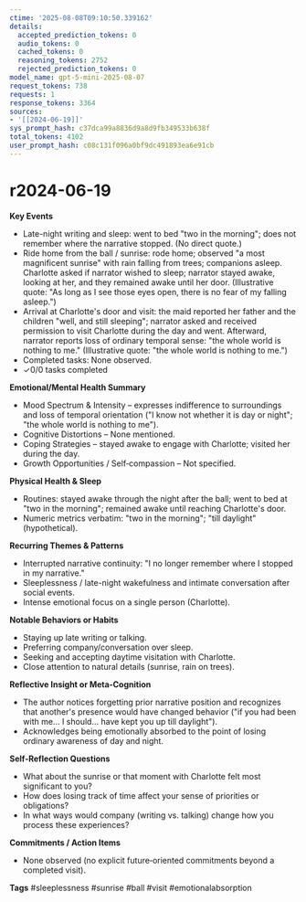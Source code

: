 ```yaml
---
ctime: '2025-08-08T09:10:50.339162'
details:
  accepted_prediction_tokens: 0
  audio_tokens: 0
  cached_tokens: 0
  reasoning_tokens: 2752
  rejected_prediction_tokens: 0
model_name: gpt-5-mini-2025-08-07
request_tokens: 738
requests: 1
response_tokens: 3364
sources:
- '[[2024-06-19]]'
sys_prompt_hash: c37dca99a8836d9a8d9fb349533b638f
total_tokens: 4102
user_prompt_hash: c08c131f096a0bf9dc491893ea6e91cb
---
```

# r2024-06-19

**Key Events**
- Late-night writing and sleep: went to bed "two in the morning"; does not remember where the narrative stopped. (No direct quote.)
- Ride home from the ball / sunrise: rode home; observed "a most magnificent sunrise" with rain falling from trees; companions asleep. Charlotte asked if narrator wished to sleep; narrator stayed awake, looking at her, and they remained awake until her door. (Illustrative quote: "As long as I see those eyes open, there is no fear of my falling asleep.")
- Arrival at Charlotte's door and visit: the maid reported her father and the children "well, and still sleeping"; narrator asked and received permission to visit Charlotte during the day and went. Afterward, narrator reports loss of ordinary temporal sense: "the whole world is nothing to me." (Illustrative quote: "the whole world is nothing to me.")
- Completed tasks: None observed.
- ✓0/0 tasks completed

**Emotional/Mental Health Summary**
- Mood Spectrum & Intensity – expresses indifference to surroundings and loss of temporal orientation ("I know not whether it is day or night"; "the whole world is nothing to me").
- Cognitive Distortions – None mentioned.
- Coping Strategies – stayed awake to engage with Charlotte; visited her during the day.
- Growth Opportunities / Self‑compassion – Not specified.

**Physical Health & Sleep**
- Routines: stayed awake through the night after the ball; went to bed at "two in the morning"; remained awake until reaching Charlotte's door.
- Numeric metrics verbatim: "two in the morning"; "till daylight" (hypothetical).

**Recurring Themes & Patterns**
- Interrupted narrative continuity: "I no longer remember where I stopped in my narrative."
- Sleeplessness / late-night wakefulness and intimate conversation after social events.
- Intense emotional focus on a single person (Charlotte).

**Notable Behaviors or Habits**
- Staying up late writing or talking.
- Preferring company/conversation over sleep.
- Seeking and accepting daytime visitation with Charlotte.
- Close attention to natural details (sunrise, rain on trees).

**Reflective Insight or Meta‑Cognition**
- The author notices forgetting prior narrative position and recognizes that another's presence would have changed behavior ("if you had been with me... I should... have kept you up till daylight").
- Acknowledges being emotionally absorbed to the point of losing ordinary awareness of day and night.

**Self‑Reflection Questions**
- What about the sunrise or that moment with Charlotte felt most significant to you?
- How does losing track of time affect your sense of priorities or obligations?
- In what ways would company (writing vs. talking) change how you process these experiences?

**Commitments / Action Items**
- None observed (no explicit future‑oriented commitments beyond a completed visit).

**Tags**
#sleeplessness #sunrise #ball #visit #emotionalabsorption